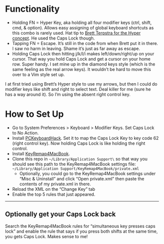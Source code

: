 # Functionality #

* Holding FN = Hyper Key, aka holding all four modifier keys (ctrl, shift, cmd, & option). Allows easy assigning of global keyboard shortcuts as this combo is rarely used. Hat tip to [Brett Terpstra for the Hyper concept](http://brettterpstra.com/2012/12/08/a-useful-caps-lock-key/). He used the Caps Lock though. 
* Tapping FN = Escape. It’s still in the code from when Brett put it in there. I saw no harm in leaving. Shame it’s just as far away as escape.
* Holding Caps Lock then hitting j/k/l/i makes left/down/right/up on your cursor. That way you hold Caps Lock and get a cursor on your home row. Super handy. I set mine up in the diamond keys style (which is the same feeling as the real arrow keys). It wouldn’t be hard to move this over to a Vim style set up. 

I at first tried using Brett’s Hyper style to use my arrows, but then I could do modifier keys like shift and right to select text. Deal killer for me (sure he has a way around it). So I’m using the absent right control key.

# How to Set Up #

* Go to System Preferences > Keyboard > Modifier Keys. Set Caps Lock to No Action. 
* Install [PCKeyboardHack](http://pqrs.org/macosx/keyremap4macbook/pckeyboardhack.html.en). Set it to map the Caps Lock Key to key code 62 (right control key). Now holding Caps Lock is like holding the right control.
* Install [KeyRemap4MacBook](http://pqrs.org/macosx/keyremap4macbook/index.html.en).
* Clone this repo in ` ~/Library/Application Support\ ` so that way you should see this path to the KeyRemap4MacBook settings file: ` ~/Library/Application Support/KeyRemap4MacBook/private.xml ` 
	* Optionally, you could go to the KeyRemap4MacBook settings under “Misc & Uninstall” and click “Open private.xml” then paste the contents of my private.xml in there. 
* Reload the XML on the “Change Key” tab
* Enable the top 5 rules that just appeared.

* * * 

## Optionally get your Caps Lock back ##

Search the KeyRemap4MacBook rules for “simultaneous key presses caps lock” and enable the rule that says if you press both shifts at the same time, you gets Caps Lock. Makes sense to me!